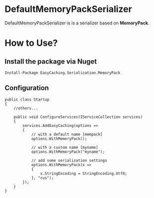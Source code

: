# DefaultMemoryPackSerializer

DefaultMemoryPackSerializer is is a serializer based on **MemoryPack**.

# How to Use?

## Install the package via Nuget

```
Install-Package EasyCaching.Serialization.MemoryPack
```

## Configuration

```
public class Startup
{
    //others...

    public void ConfigureServices(IServiceCollection services)
    {
        services.AddEasyCaching(options => 
        {
            // with a default name [mempack]
            options.WithMemoryPack();

            // with a custom name [myname]
            options.WithMemoryPack("myname");

            // add some serialization settings
            options.WithMemoryPack(x => 
            {
                x.StringEncoding = StringEncoding.Utf8;
            }, "cus");
        });
    }
}
```
